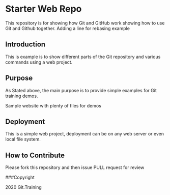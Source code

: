 # Starter Web Repo

This repository is for showing how Git and GitHub work
showing how to use Git and Github together.
Adding a line for rebasing example 

	
## Introduction 

This is example is to show different parts of the
Git repository and various commands using a 
web project.

## Purpose

As Stated above, the main purpose is to provide 
simple examples for Git training demos.

Sample website with plenty of files for demos

## Deployment

This is a simple web project, deployment 
can be on any web server or even local file system.

## How to Contribute

Please fork this repository and then issue PULL request 
for review

###Copyright

2020 Git.Training

